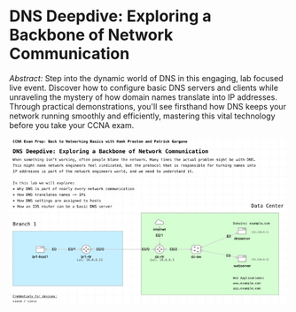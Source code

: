 # DNS Deepdive: Exploring a Backbone of Network Communication

*Abstract:* Step into the dynamic world of DNS in this engaging, lab focused live event. Discover how to configure basic DNS servers and clients while unraveling the mystery of how domain names translate into IP addresses. Through practical demonstrations, you'll see firsthand how DNS keeps your network running smoothly and efficiently, mastering this vital technology before you take your CCNA exam.

![](s2e2-dns.jpeg)